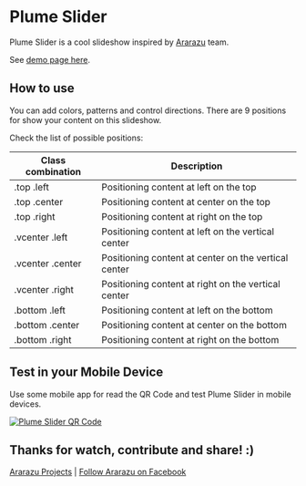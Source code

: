 <h1>Plume Slider</h1>
<p>Plume Slider is a cool slideshow inspired by <a href="http://bit.ly/ararazu">Ararazu</a> team.</p>
<p>See <a href="http://bit.ly/plume-slider">demo page here</a>.</p>

<h2>How to use</h2>
<p>You can add colors, patterns and control directions. There are 9 positions for show your content on this slideshow.</p>

<p>Check the list of possible positions:</p>
<table>
	<thead>
		<tr>
			<th>Class combination</th>
			<th>Description</th>
		</tr>
	</thead>
	<tbody>
		<tr>
			<td>.top .left</td>
			<td>Positioning content at left on the top</td>
		</tr>
		<tr>
			<td>.top .center</td>
			<td>Positioning content at center on the top</td>
		</tr>
		<tr>
			<td>.top .right</td>
			<td>Positioning content at right on the top</td>
		</tr>
		<tr>
			<td>.vcenter .left</td>
			<td>Positioning content at left on the vertical center</td>
		</tr>
		<tr>
			<td>.vcenter .center</td>
			<td>Positioning content at center on the vertical center</td>
		</tr>
		<tr>
			<td>.vcenter .right</td>
			<td>Positioning content at right on the vertical center</td>
		</tr>
		<tr>
			<td>.bottom .left</td>
			<td>Positioning content at left on the bottom</td>
		</tr>
		<tr>
			<td>.bottom .center</td>
			<td>Positioning content at center on the bottom</td>
		</tr>
		<tr>
			<td>.bottom .right</td>
			<td>Positioning content at right on the bottom</td>
		</tr>
	</tbody>
</table>

<h2>Test in your Mobile Device</h2>
<p>Use some mobile app for read the QR Code and test Plume Slider in mobile devices.</p>
<a href="http://bit.ly/plume-slider"><img src="http://preview.ararazu.com/freebies/plume-slider/qrcode.png" alt="Plume Slider QR Code" /></a>

<h2>Thanks for watch, contribute and share! :)</h2>
<p><a href="http://bit.ly/tf-ararazu">Ararazu Projects</a> | <a href="http://bit.ly/fb-ararazu">Follow Ararazu on Facebook</a></p>
